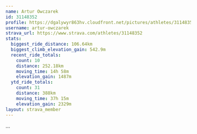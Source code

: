 ```yaml
---
name: Artur Owczarek
id: 31148352
profile: https://dgalywyr863hv.cloudfront.net/pictures/athletes/31148352/15906846/1/large.jpg
username: artur-owczarek
strava_url: https://www.strava.com/athletes/31148352
stats:
  biggest_ride_distance: 106.64km
  biggest_climb_elevation_gain: 542.9m
  recent_ride_totals:
    count: 10
    distance: 252.18km
    moving_time: 14h 58m
    elevation_gain: 1487m
  ytd_ride_totals:
    count: 31
    distance: 388km
    moving_time: 37h 15m
    elevation_gain: 2329m
layout: strava_member
--- 
```

...
